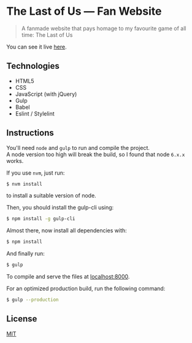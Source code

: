 # The Last of Us — Fan Website

> A fanmade website that pays homage to my favourite game of all time: The Last of Us

You can see it live [here](https://tlou-fan-website.netlify.com/).

## Technologies

- HTML5
- CSS
- JavaScript (with jQuery)
- Gulp
- Babel
- Eslint / Stylelint

## Instructions

You'll need `node` and `gulp` to run and compile the project.  
A node version too high will break the build, so I found that node `6.x.x` works.

If you use `nvm`, just run:

```bash
$ nvm install
```
to install a suitable version of node.

Then, you should install the gulp-cli using:

```bash
$ npm install -g gulp-cli
```

Almost there, now install all dependencies with:

```bash
$ npm install
```

And finally run:

```bash
$ gulp
```

To compile and serve the files at [localhost:8000](http://localhost:8000/).

For an optimized production build, run the following command:

```bash
$ gulp --production
```

## License

[MIT](LICENSE)